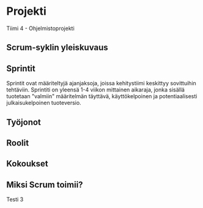# Projekti
Tiimi 4 - Ohjelmistoprojekti

## Scrum-syklin yleiskuvaus

## Sprintit

Sprintit ovat määriteltyjä ajanjaksoja, joissa kehitystiimi keskittyy sovittuihin tehtäviin. Sprintiti on yleensä 1-4 viikon mittainen aikaraja, jonka sisällä tuotetaan "valmiin" määritelmän täyttävä, käyttökelpoinen ja potentiaalisesti julkaisukelpoinen tuoteversio.

## Työjonot

## Roolit

## Kokoukset

## Miksi Scrum toimii?

Testi 3